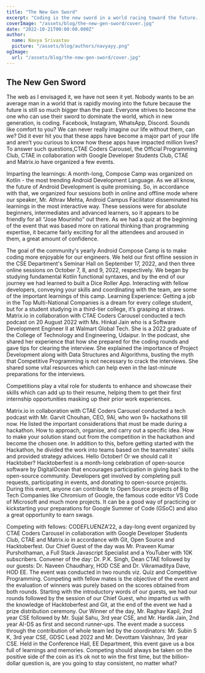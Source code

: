 ```yaml
---
title: "The New Gen Sword"
excerpt: "Coding is the new sword in a world racing toward the future. Through events like Compose Camp, CODEFLUENZA’22, and Hacktoberfest, CTAE Coders Carousel empowers students to learn, compete, and innovate. The goal? To build skills, confidence, and a tech-driven future. 🚀"
coverImage: "/assets/blog/the-new-gen-sword/cover.jpg"
date: "2022-10-21T00:00:00.000Z"
author:
  name: Navya Srivastav
  picture: "/assets/blog/authors/navyayy.png"
ogImage:
  url: "/assets/blog/the-new-gen-sword/cover.jpg"
---
```


## The New Gen Sword

The web as I envisaged it, we have not seen it yet. Nobody wants to be an average man in a world that is rapidly moving into the future because the future is still so much bigger than the past. Everyone strives to become the one who can use their sword to dominate the world, which in new generation, is coding.
Facebook, Instagram, WhatsApp, Discord. Sounds like comfort to you? We can never really imagine our life without them, can we? Did it ever hit you that these apps have become a major part of your life and aren’t you curious to know how these apps have impacted million lives? To answer such questions,CTAE Coders Carousel, the Official Programming Club, CTAE in collaboration with Google Developer Students Club, CTAE and Matrix.io have organized a few events.

Imparting the learnings: A month-long, Compose Camp was organized on Kotlin - the most trending Android Development Language. As we all know, the future of Android Development is quite promising. So, in accordance with that, we organized four sessions both in online and offline mode where our speaker, Mr. Athrav Mehta, Android Campus Facilitator disseminated his learnings in the most interactive way. These sessions were for absolute beginners, intermediates and advanced learners, so it appears to be friendly for all “Jose Mourinho” out there. As we had a quiz at the beginning of the event that was based more on rational thinking than programming expertise, it became fairly exciting for all the attendees and aroused in them, a great amount of confidence.

The goal of the community's yearly Android Compose Camp is to make coding more enjoyable for our engineers. We held our first offline session in the CSE Department's Seminar Hall on September 17, 2022, and then three online sessions on October 7, 8, and 9, 2022, respectively. We began by studying fundamental Kotlin functional syntaxes, and by the end of our journey we had learned to built a Dice Roller App. Interacting with fellow developers, conveying your skills and coordinating with the team, are some of the important learnings of this camp.
Learning Experience: Getting a job in the Top Multi-National Companies is a dream for every college student, but for a student studying in a third-tier college, it’s grasping at straws. Matrix.io in collaboration with CTAE Coders Carousel conducted a tech podcast on 20 August 2022 with Ms. Hinkal Jain who is a Software Development Engineer II at Walmart Global Tech. She is a 2022 graduate of the College of Technology and Engineering, Udaipur. In the podcast, she shared her experience that how she prepared for the coding rounds and gave tips for clearing the interview. She explained the importance of Project Development along with Data Structures and Algorithms, busting the myth that Competitive Programming is not necessary to crack the interviews. She shared some vital resources which can help even in the last-minute preparations for the interviews.

Competitions play a vital role for students to enhance and showcase their skills which can add up to their resume, helping them to get their first internship opportunities masking up their prior work experiences.  

Matrix.io in collaboration with CTAE Coders Carousel conducted a tech podcast with Mr. Garvit Chouhan, CEO, 9AI, who won 9+ hackathons till now. He listed the important considerations that must be made during a hackathon. How to approach, organise, and carry out a specific idea. How to make your solution stand out from the competition in the hackathon and become the chosen one. In addition to this, before getting started with the Hackathon, he divided the work into teams based on the teammates' skills and provided strategy advices.
Hello October! Or we should call it Hacktober? Hacktoberfest is a month-long celebration of open-source software by DigitalOcean that encourages participation in giving back to the open-source community. Developers get involved by completing pull requests, participating in events, and donating to open-source projects.
During this event, anyone can contribute to Open Source projects of Big Tech Companies like Chromium of Google, the famous code editor VS Code of Microsoft and much more projects. It can be a good way of practicing or kickstarting your preparations for Google Summer of Code (GSoC) and also a great opportunity to earn swags.

Competing with fellows: CODEFLUENZA’22, a day-long event organized by CTAE Coders Carousel in collaboration with  Google Developer Students Club, CTAE and Matrix.io in accordance with Git, Open Source and Hacktoberfest. Our Chief Guest of the day was Mr. Praveen Kumar Purshothaman, a Full Stack Javascript Specialist and a YouTuber with 10K subscribers. Convener of the day: Dr. P.K. Singh, Dean CTAE followed by our guests: Dr. Naveen Chaudhary, HOD CSE and Dr. Vikramaditya Dave, HOD EE. The event was conducted in two rounds viz. Quiz and Competitive Programming. Competing with fellow mates is the objective of the event and the evaluation of winners was purely based on the scores obtained from both rounds. Starting with the introductory words of our guests, we had our rounds followed by the session of our Chief Guest, who imparted us with the knowledge of Hacktoberfest and Git, at the end of the event we had a prize distribution ceremony. Our Winner of the day, Mr. Raghav Kapil, 2nd year CSE followed by Mr. Sujal Sahu, 3rd year CSE, and Mr. Hardik Jain, 2nd year AI-DS as first and second runner-ups.
The event made a success through the contribution of whole team led by the coordinators: Mr. Subin S K, 3rd year CSE, GDSC Lead 2022 and Mr. Devottam Vaishnav, 3rd year CSE. Held in the Conference Hall, EE Department, this event gave us a box full of learnings and memories. Competing should always be taken on the positive side of the coin as it’s ok not to win the first time, but the billion-dollar question is, are you going to stay consistent, no matter what?
